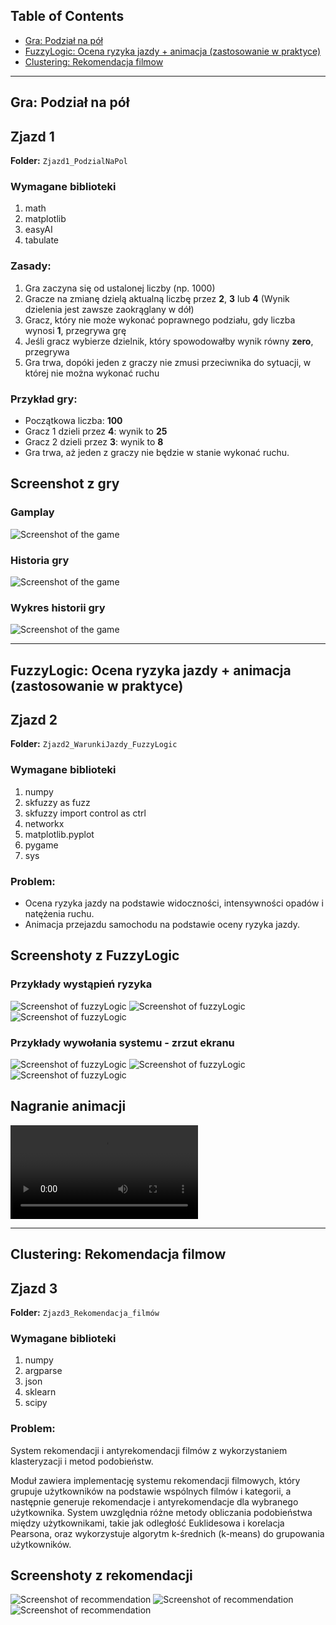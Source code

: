 ## Table of Contents
- [Gra: Podział na pół](#gra-podzial-na-pol)
- [FuzzyLogic: Ocena ryzyka jazdy + animacja (zastosowanie w praktyce)](#fuzzylogic-ocena-ryzyka-jazdy--animacja-zastosowanie-w-praktyce)
- [Clustering: Rekomendacja filmow](#clustering-rekomendacja-filmow)

---

## Gra: Podział na pół
## Zjazd 1

**Folder:** `Zjazd1_PodzialNaPol`

### Wymagane biblioteki
1. math
2. matplotlib
3. easyAI
4. tabulate

### Zasady:
1. Gra zaczyna się od ustalonej liczby (np. 1000)
2. Gracze na zmianę dzielą aktualną liczbę przez **2**, **3** lub **4** (Wynik dzielenia jest zawsze zaokrąglany w dół)
3. Gracz, który nie może wykonać poprawnego podziału, gdy liczba wynosi **1**, przegrywa grę
4. Jeśli gracz wybierze dzielnik, który spowodowałby wynik równy **zero**, przegrywa
5. Gra trwa, dopóki jeden z graczy nie zmusi przeciwnika do sytuacji, w której nie można wykonać ruchu

### Przykład gry:
- Początkowa liczba: **100**
- Gracz 1 dzieli przez **4**: wynik to **25**
- Gracz 2 dzieli przez **3**: wynik to **8**
- Gra trwa, aż jeden z graczy nie będzie w stanie wykonać ruchu.

## Screenshot z gry
### Gamplay
![Screenshot of the game](Zjazd1_PodzialNaPol/Screenshots/Gameplay.png)
### Historia gry
![Screenshot of the game](Zjazd1_PodzialNaPol/Screenshots/HistoryOutput.png)
### Wykres historii gry
![Screenshot of the game](Zjazd1_PodzialNaPol/Screenshots/HistoryGraph.png)

---

## FuzzyLogic: Ocena ryzyka jazdy + animacja (zastosowanie w praktyce)
## Zjazd 2

**Folder:** `Zjazd2_WarunkiJazdy_FuzzyLogic`

### Wymagane biblioteki
1. numpy
2. skfuzzy as fuzz
3. skfuzzy import control as ctrl
4. networkx
5. matplotlib.pyplot
6. pygame
7. sys

### Problem:
- Ocena ryzyka jazdy na podstawie widoczności, intensywności opadów i natężenia ruchu.
- Animacja przejazdu samochodu na podstawie oceny ryzyka jazdy.

## Screenshoty z FuzzyLogic
### Przykłady wystąpień ryzyka
![Screenshot of fuzzyLogic](Zjazd2_WarunkiJazdy_FuzzyLogic/Screenshots/ryzyko1.png)
![Screenshot of fuzzyLogic](Zjazd2_WarunkiJazdy_FuzzyLogic/Screenshots/ryzyko2.png)
![Screenshot of fuzzyLogic](Zjazd2_WarunkiJazdy_FuzzyLogic/Screenshots/ryzyko3.png)
### Przykłady wywołania systemu - zrzut ekranu
![Screenshot of fuzzyLogic](Zjazd2_WarunkiJazdy_FuzzyLogic/Screenshots/przykladowe_wywolanie1.png)
![Screenshot of fuzzyLogic](Zjazd2_WarunkiJazdy_FuzzyLogic/Screenshots/przykladowe_wywolanie2.png)
![Screenshot of fuzzyLogic](Zjazd2_WarunkiJazdy_FuzzyLogic/Screenshots/przykladowe_wywolanie3.png)

## Nagranie animacji
![Video of fuzzyLogic](Zjazd2_WarunkiJazdy_FuzzyLogic/Video/animacja_ryzyka_trzy_warianty.mp4)

---

## Clustering: Rekomendacja filmow
## Zjazd 3

**Folder:** `Zjazd3_Rekomendacja_filmów`

### Wymagane biblioteki
1. numpy
2. argparse
3. json
4. sklearn
5. scipy

### Problem:
System rekomendacji i antyrekomendacji filmów z wykorzystaniem klasteryzacji i metod podobieństw.

Moduł zawiera implementację systemu rekomendacji filmowych, który grupuje użytkowników na podstawie wspólnych filmów
i kategorii, a następnie generuje rekomendacje i antyrekomendacje dla wybranego użytkownika. System uwzględnia różne
metody obliczania podobieństwa między użytkownikami, takie jak odległość Euklidesowa i korelacja Pearsona, oraz
wykorzystuje algorytm k-średnich (k-means) do grupowania użytkowników.

## Screenshoty z rekomendacji
![Screenshot of recommendation](Zjazd3_Rekomendacja_filmów/Screenshots/rekomendacja1.png)
![Screenshot of recommendation](Zjazd3_Rekomendacja_filmów/Screenshots/rekomendacja2.png)
![Screenshot of recommendation](Zjazd3_Rekomendacja_filmów/Screenshots/rekomendacja3.png)
